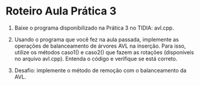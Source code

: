 # Roteiro Aula Prática 3

1. Baixe o programa disponibilizado na Prática 3 no TIDIA: avl.cpp.

2. Usando o programa que você fez na aula passada, implemente as operações de balanceamento de árvores AVL na inserção. Para isso, utilize os métodos caso1() e caso2() que fazem as rotações (disponíveis no arquivo avl.cpp). Entenda o código e verifique se está correto.

3. Desafio: implemente o método de remoção com o balanceamento da
AVL.